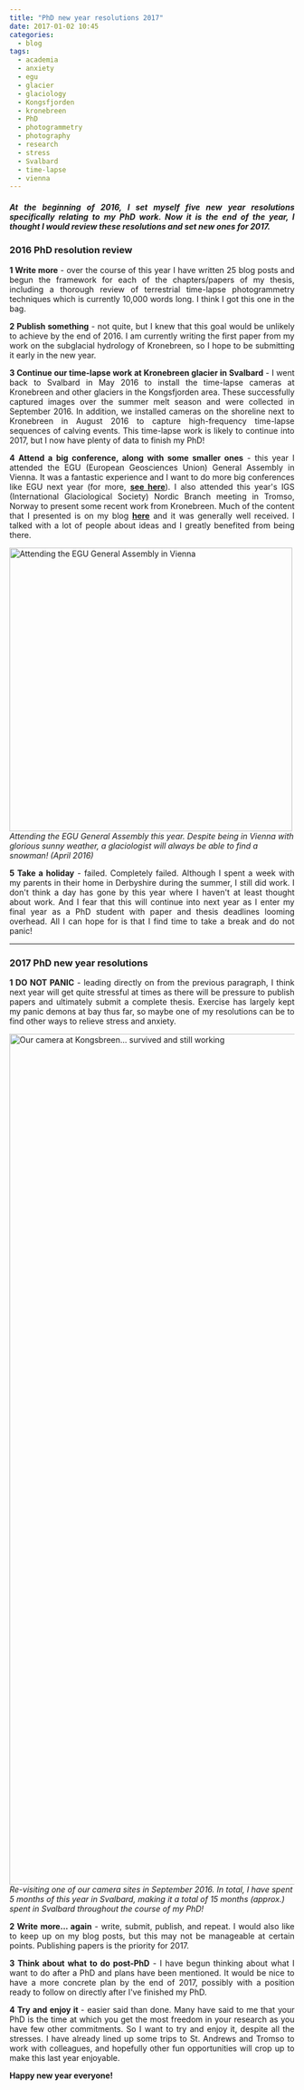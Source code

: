 ```yaml
---
title: "PhD new year resolutions 2017"
date: 2017-01-02 10:45
categories:
  - blog
tags: 
  - academia
  - anxiety
  - egu
  - glacier
  - glaciology
  - Kongsfjorden
  - kronebreen
  - PhD
  - photogrammetry
  - photography
  - research
  - stress
  - Svalbard
  - time-lapse
  - vienna
---
```

<h5 style="text-align:justify;">At the beginning of 2016, I set myself five new year resolutions specifically relating to my PhD work. Now it is the end of the year, I thought I would review these resolutions and set new ones for 2017.</h5>

<h3>2016 PhD resolution review</h3>

<p style="text-align:justify;"><strong>1 Write more</strong> - over the course of this year I have written 25 blog posts and begun the framework for each of the chapters/papers of my thesis, including a thorough review of terrestrial time-lapse photogrammetry techniques which is currently 10,000 words long. I think I got this one in the bag.</p>

<p style="text-align:justify;"><strong>2 Publish something</strong> - not quite, but I knew that this goal would be unlikely to achieve by the end of 2016. I am currently writing the first paper from my work on the subglacial hydrology of Kronebreen, so I hope to be submitting it early in the new year.</p>

<p style="text-align:justify;"><strong>3 Continue our time-lapse work at Kronebreen glacier in Svalbard</strong> - I went back to Svalbard in May 2016 to install the time-lapse cameras at Kronebreen and other glaciers in the Kongsfjorden area. These successfully captured images over the summer melt season and were collected in September 2016. In addition, we installed cameras on the shoreline next to Kronebreen in August 2016 to capture high-frequency time-lapse sequences of calving events. This time-lapse work is likely to continue into 2017, but I now have plenty of data to finish my PhD!</p>

<p style="text-align:justify;"><strong>4 Attend a big conference, along with some smaller ones</strong> - this year I attended the EGU (European Geosciences Union) General Assembly in Vienna. It was a fantastic experience and I want to do more big conferences like EGU next year (for more, <span style="text-decoration:underline;"><strong><a href="https://pennyhow.github.io/blog/egu16/" target="_blank">see here</a></strong></span>). I also attended this year's IGS (International Glaciological Society) Nordic Branch meeting in Tromso, Norway to present some recent work from Kronebreen. Much of the content that I presented is on my blog <span style="text-decoration:underline;"><strong><a href="https://pennyhow.wordpress.com/2016/11/01/phd-update-october-2016/">here</a></strong></span> and it was generally well received. I talked with a lot of people about ideas and I greatly benefited from being there.</p>


<img src="hhttps://github.com/PennyHow/pennyhow.github.io/blob/master/assets/images/vienna_snowman.jpg?raw=true" alt="Attending the EGU General Assembly in Vienna" width="500" align="aligncenter" /><br> *Attending the EGU General Assembly this year. Despite being in Vienna with glorious sunny weather, a glaciologist will always be able to find a snowman! (April 2016)*

<p style="text-align:justify;"><strong>5 Take a holiday</strong> - failed. Completely failed. Although I spent a week with my parents in their home in Derbyshire during the summer, I still did work. I don't think a day has gone by this year where I haven't at least thought about work. And I fear that this will continue into next year as I enter my final year as a PhD student with paper and thesis deadlines looming overhead. All I can hope for is that I find time to take a break and do not panic!</p>

<hr>

<h3>2017 PhD new year resolutions</h3>

<p style="text-align:justify;"><strong>1 DO NOT PANIC</strong> - leading directly on from the previous paragraph, I think next year will get quite stressful at times as there will be pressure to publish papers and ultimately submit a complete thesis. Exercise has largely kept my panic demons at bay thus far, so maybe one of my resolutions can be to find other ways to relieve stress and anxiety.</p>

<img src="https://github.com/PennyHow/pennyhow.github.io/blob/master/assets/images/kongs_cam.jpg" alt="Our camera at Kongsbreen... survived and still working" width="1500" align="aligncenter" /><br> *Re-visiting one of our camera sites in September 2016. In total, I have spent 5 months of this year in Svalbard, making it a total of 15 months (approx.) spent in Svalbard throughout the course of my PhD!*

<p style="text-align:justify;"><strong>2 Write more... again</strong> - write, submit, publish, and repeat. I would also like to keep up on my blog posts, but this may not be manageable at certain points. Publishing papers is the priority for 2017.</p>

<p style="text-align:justify;"><strong>3 Think about what to do post-PhD</strong> - I have begun thinking about what I want to do after a PhD and plans have been mentioned. It would be nice to have a more concrete plan by the end of 2017, possibly with a position ready to follow on directly after I've finished my PhD.</p>

<p style="text-align:justify;"><strong>4 Try and enjoy it </strong>- easier said than done. Many have said to me that your PhD is the time at which you get the most freedom in your research as you have few other commitments. So I want to try and enjoy it, despite all the stresses. I have already lined up some trips to St. Andrews and Tromso to work with colleagues, and hopefully other fun opportunities will crop up to make this last year enjoyable.</p>

<p style="text-align:justify;"><strong>Happy new year everyone!</strong></p>

